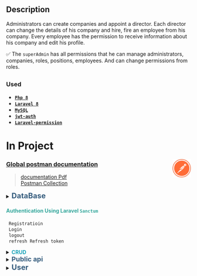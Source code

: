 
## Description
Administrators can create companies and appoint a director. Each director can change the details of his company and hire, fire an employee from his company.
Every employee has the permission to receive information about his company and edit his profile.

:white_check_mark: The `superAdmin` has all permissions that he can manage administrators, companies, roles, positions, employees.
And can change permissions from roles.
##

### Used

- **[`Php 8`](https://www.php.net/releases/8.0/ru.php#:~:text=PHP%208.0%20%E2%80%94%20%D0%B1%D0%BE%D0%BB%D1%8C%D1%88%D0%BE%D0%B5%20%D0%BE%D0%B1%D0%BD%D0%BE%D0%B2%D0%BB%D0%B5%D0%BD%D0%B8%D0%B5%20%D1%8F%D0%B7%D1%8B%D0%BA%D0%B0,%D1%82%D0%B8%D0%BF%D0%BE%D0%B2%2C%20%D0%BE%D0%B1%D1%80%D0%B0%D0%B1%D0%BE%D1%82%D0%BA%D0%B5%20%D0%BE%D1%88%D0%B8%D0%B1%D0%BE%D0%BA%20%D0%B8%20%D0%BA%D0%BE%D0%BD%D1%81%D0%B8%D1%81%D1%82%D0%B5%D0%BD%D1%82%D0%BD%D0%BE%D1%81%D1%82%D0%B8.)**
- **[`Laravel 8`](https://laravel.com/)**
- **[`MySQL`](https://www.mysql.com/)**
- **[`jwt-auth`](https://jwt-auth.readthedocs.io/en/develop/laravel-installation/)**
- **[`Laravel-permission`](https://spatie.be/docs/laravel-permission/v5/introduction)**

# In Project
<a href="https://documenter.getpostman.com/view/9990014/UVC8B5ht" target="_blank"><img src="https://github.com/TursunboyevJahongir/click-test-tesk/blob/master/public/postman.svg" align="right" width="50">
### Global postman documentation [](https://documenter.getpostman.com/view/9990014/UVC8B5ht)
> <a href="public/kesh_app.pdf" download>documentation Pdf</a><br>
> <a href="public/kesh_app.postman_collection.json" download>Postman Collection</a>
    
<details><summary><b style="color:#355C7D;font-size:20px">DataBase</b></summary>
    
> <img align="center" src="public/db.png">
    
</details>
    
#### <b style="color:#35a79c ">Authentication Using Laravel `Sanctum`</b>

     Registratioin
     Login
     logout
     refresh Refresh token

<details><summary><b style="color:#17A2B8">CRUD</b></summary>

> C create

> R read

> U update

> D delete


</details>
<details><summary><b style="color:#355C7D;font-size:18px">Public api</b></summary>

```
- categories R
- product R
- search
```
</details>

<details><summary><b style="color:#355C7D;font-size:20px">User</b></summary>

```
- Profile RU
- User CRUD --- set role
- Role CRUD
- Category CRUD
- Product CRUD
```
</details>

